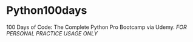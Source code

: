 # Python100days
100 Days of Code: The Complete Python Pro Bootcamp
via Udemy.
*FOR PERSONAL PRACTICE USAGE ONLY*
